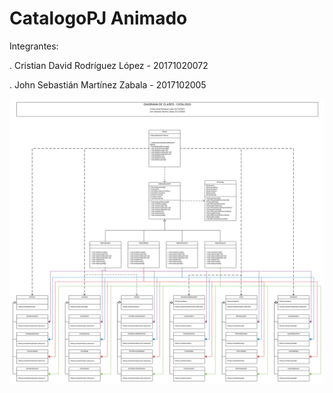 # CatalogoPJ Animado 

Integrantes: 

. Cristian David Rodríguez López - 20171020072 

. John Sebastián Martínez Zabala - 2017102005

![catalogo](https://github.com/cristianrodriguez05/CatalogoPJAnimado/blob/master/diagramas/Diagrama%20general.png)
